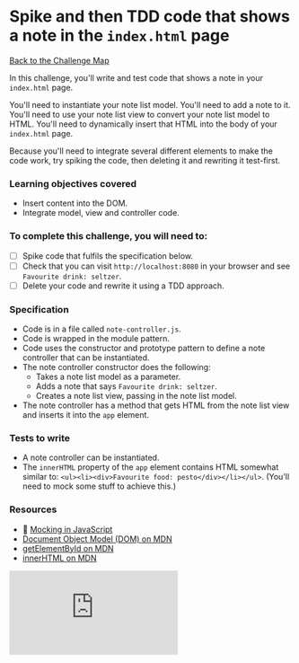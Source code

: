 # Spike and then TDD code that shows a note in the `index.html` page

[Back to the Challenge Map](00_challenge_track.md)

In this challenge, you'll write and test code that shows a note in your `index.html` page.

You'll need to instantiate your note list model. You'll need to add a note to it. You'll need to use your note list view to convert your note list model to HTML.  You'll need to dynamically insert that HTML into the body of your `index.html` page.

Because you'll need to integrate several different elements to make the code work, try spiking the code, then deleting it and rewriting it test-first.

### Learning objectives covered

- Insert content into the DOM.
- Integrate model, view and controller code.

### To complete this challenge, you will need to:

- [ ] Spike code that fulfils the specification below.
- [ ] Check that you can visit `http://localhost:8080` in your browser and see `Favourite drink: seltzer`.
- [ ] Delete your code and rewrite it using a TDD approach.

### Specification

- Code is in a file called `note-controller.js`.
- Code is wrapped in the module pattern.
- Code uses the constructor and prototype pattern to define a note controller that can be instantiated.
- The note controller constructor does the following:
  - Takes a note list model as a parameter.
  - Adds a note that says `Favourite drink: seltzer`.
  - Creates a note list view, passing in the note list model.
- The note controller has a method that gets HTML from the note list view and inserts it into the `app` element.

### Tests to write

- A note controller can be instantiated.
- The `innerHTML` property of the `app` element contains HTML somewhat similar to: `<ul><li><div>Favourite food: pesto</div></li></ul>`.  (You'll need to mock some stuff to achieve this.)

### Resources

- :pill: [Mocking in JavaScript](../pills/mocking_in_javascript.md)
- [Document Object Model (DOM) on MDN](https://developer.mozilla.org/en-US/docs/Web/API/Document_Object_Model/Introduction)
- [getElementById on MDN](https://developer.mozilla.org/en-US/docs/Web/API/Document/getElementById)
- [innerHTML on MDN](https://developer.mozilla.org/en-US/docs/Web/API/Element/innerHTML)


![Tracking pixel](https://githubanalytics.herokuapp.com/course/further_javascript/06_display_note_list.md)
